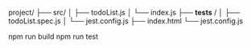 project/
├── src/
│   ├── todoList.js
│   └── index.js
├── __tests__ /
│   ├── todoList.spec.js
│   └── jest.config.js
├── index.html
└── jest.config.js


npm run build
npm run test

